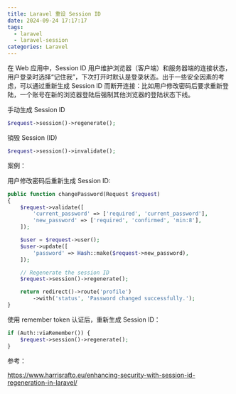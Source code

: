 ```yaml
---
title: Laravel 重设 Session ID
date: 2024-09-24 17:17:17
tags:
  - laravel
  - laravel-session
categories: Laravel
---
```

在 Web 应用中，Session ID 用户维护浏览器（客户端）和服务器端的连接状态，用户登录时选择“记住我”，下次打开时默认是登录状态。出于一些安全因素的考虑，可以通过重新生成 Session ID 而断开连接：比如用户修改密码后要求重新登陆，一个账号在新的浏览器登陆后强制其他浏览器的登陆状态下线。

手动生成 Session ID

```php
$request->session()->regenerate();
```

销毁 Session (ID)

```php
$request->session()->invalidate();
```

案例：

用户修改密码后重新生成 Session ID:

```php
public function changePassword(Request $request)
{
    $request->validate([
        'current_password' => ['required', 'current_password'],
        'new_password' => ['required', 'confirmed', 'min:8'],
    ]);

    $user = $request->user();
    $user->update([
        'password' => Hash::make($request->new_password),
    ]);

    // Regenerate the session ID
    $request->session()->regenerate();

    return redirect()->route('profile')
        ->with('status', 'Password changed successfully.');
}
```

使用 remember token 认证后，重新生成 Session ID：

```php
if (Auth::viaRemember()) {
    $request->session()->regenerate();
}
```

参考：

https://www.harrisrafto.eu/enhancing-security-with-session-id-regeneration-in-laravel/
